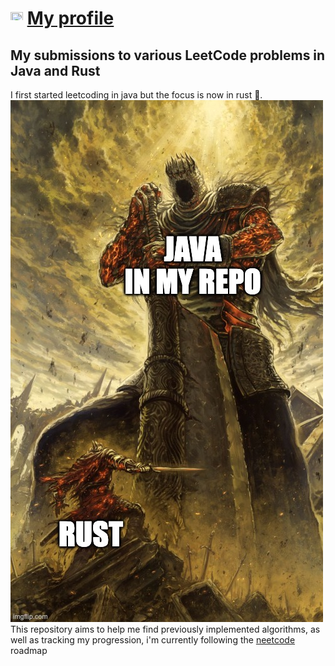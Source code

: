 # <img src="https://zupimages.net/up/21/08/l0ho.png" width="20" height="20">  [My profile](https://leetcode.com/dirdr/)
## My submissions to various LeetCode problems in Java and Rust

I first started leetcoding in java but the focus is now in rust 🦀. \
![leetcode](./leetcode.jpeg)\
This repository aims to help me find previously implemented algorithms, as well as tracking my progression,
i'm currently following the [neetcode](https://neetcode.io/roadmap) roadmap

